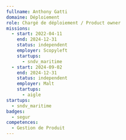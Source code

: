 ```yaml
---
fullname: Anthony Gatti
domaine: Déploiement
role: Chargé de déploiement / Product owner
missions:
  - start: 2022-04-11
    end: 2024-12-31
    status: independent
    employer: Scopyleft
    startups:
      - sndv_maritime
  - start: 2024-09-02
    end: 2024-12-31
    status: independent
    employer: Malt
    startups:
      - aigle
startups:
  - sndv_maritime
badges:
  - segur
competences:
  - Gestion de Produit
---
```

